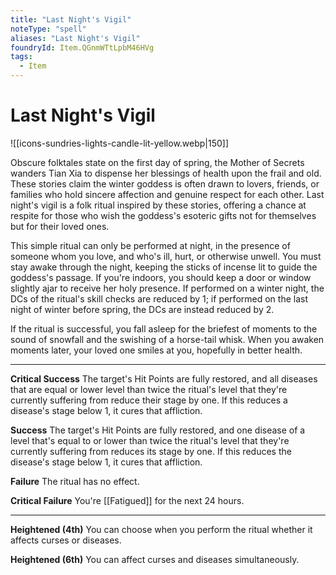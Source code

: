 ```yaml
---
title: "Last Night's Vigil"
noteType: "spell"
aliases: "Last Night's Vigil"
foundryId: Item.QGnmWTtLpbM46HVg
tags:
  - Item
---
```


# Last Night's Vigil
![[icons-sundries-lights-candle-lit-yellow.webp|150]]

Obscure folktales state on the first day of spring, the Mother of Secrets wanders Tian Xia to dispense her blessings of health upon the frail and old. These stories claim the winter goddess is often drawn to lovers, friends, or families who hold sincere affection and genuine respect for each other. Last night's vigil is a folk ritual inspired by these stories, offering a chance at respite for those who wish the goddess's esoteric gifts not for themselves but for their loved ones.

This simple ritual can only be performed at night, in the presence of someone whom you love, and who's ill, hurt, or otherwise unwell. You must stay awake through the night, keeping the sticks of incense lit to guide the goddess's passage. If you're indoors, you should keep a door or window slightly ajar to receive her holy presence. If performed on a winter night, the DCs of the ritual's skill checks are reduced by 1; if performed on the last night of winter before spring, the DCs are instead reduced by 2.

If the ritual is successful, you fall asleep for the briefest of moments to the sound of snowfall and the swishing of a horse-tail whisk. When you awaken moments later, your loved one smiles at you, hopefully in better health.

* * *

**Critical Success** The target's Hit Points are fully restored, and all diseases that are equal or lower level than twice the ritual's level that they're currently suffering from reduce their stage by one. If this reduces a disease's stage below 1, it cures that affliction.

**Success** The target's Hit Points are fully restored, and one disease of a level that's equal to or lower than twice the ritual's level that they're currently suffering from reduces its stage by one. If this reduces the disease's stage below 1, it cures that affliction.

**Failure** The ritual has no effect.

**Critical Failure** You're [[Fatigued]] for the next 24 hours.

* * *

**Heightened (4th)** You can choose when you perform the ritual whether it affects curses or diseases.

**Heightened (6th)** You can affect curses and diseases simultaneously.
